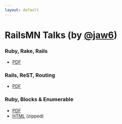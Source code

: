```yaml
---
layout: default
---
```

# RailsMN Talks (by [@jaw6](https://github.com/jaw6))

### Ruby, Rake, Rails

* [PDF](talks/ruby-rake-rails.pdf)

### Rails, ReST, Routing

* [PDF](talks/rails-rest-routing.pdf)

### Ruby, Blocks &amp; Enumerable

* [PDF](talks/ruby-blocks-enumerable.pdf)
* [HTML](talks/ruby-blocks-enumerable.zip) (zipped)

